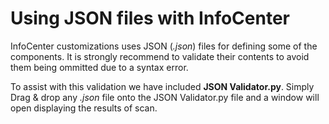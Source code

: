 # Using JSON files with InfoCenter

InfoCenter customizations uses JSON (*.json*) files for defining some of the components. It is strongly recommend to validate their contents to avoid them being ommitted due to a syntax error.

To assist with this validation we have included **JSON Validator.py**. Simply Drag & drop any *.json* file onto the JSON Validator.py file and a window will open displaying the results of scan.